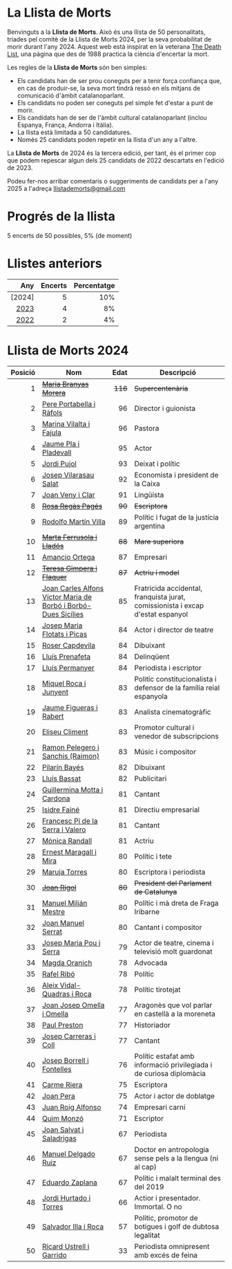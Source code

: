 # La Llista de Morts

Benvinguts a la **Llista de Morts**. Això és una llista de 50 personalitats, triades pel comitè de la Llista de Morts 2024, per la seva probabilitat de morir durant l'any 2024. Aquest web està inspirat en la veterana [The Death List](https://deathlist.net/), una pàgina que des de 1988 practica la ciència d'encertar la mort.

Les regles de la **Llista de Morts** són ben simples:
- Els candidats han de ser prou coneguts per a tenir força confiança que, en cas de produir-se, la seva mort tindrà ressò en els mitjans de comunicació d'àmbit catalanoparlant.
- Els candidats no poden ser coneguts pel simple fet d'estar a punt de morir.
- Els candidats han de ser de l'àmbit cultural catalanoparlant (inclou Espanya, França, Andorra i Itàlia).
- La llista està limitada a 50 candidatures.
- Només 25 candidats poden repetir en la llista d'un any a l'altre.

La **Llista de Morts** de 2024 és la tercera edició, per tant, és el primer cop que podem repescar algun dels 25 candidats de 2022 descartats en l'edició de 2023.

Podeu fer-nos arribar comentaris o suggeriments de candidats per a l'any 2025 a l'adreça llistademorts@gmail.com

# Progrés de la llista

5 encerts de 50 possibles, 5% (de moment)

# Llistes anteriors

| Any | Encerts | Percentatge |
| --: |--------:|------------:|
| [2024] |       5 |          10% |
| [2023](./2023) |       4 |          8% |
| [2022](./2022) |       2 |          4% |


# Llista de Morts 2024


| Posició | Nom |    Edat | Descripció |
| ------: |-----|--------:|----------- |
| 1 | ~~[Maria Branyas Morera](https://ca.wikipedia.org/wiki/Maria_Branyas_Morera)~~| ~~116~~ | ~~Supercentenària~~ |
| 2 | [Pere Portabella i Ràfols](https://ca.wikipedia.org/wiki/Pere_Portabella_i_R%C3%A0fols)| 96 | Director i guionista |
| 3 | [Marina Vilalta i Fajula](https://ca.wikipedia.org/wiki/Marina_Vilalta_i_Fajula)| 96 | Pastora |
| 4 | [Jaume Pla i Pladevall](https://ca.wikipedia.org/wiki/Jaume_Pla_i_Pladevall)| 95 | Actor |
| 5 | [Jordi Pujol](https://ca.wikipedia.org/wiki/Jordi_Pujol_i_Soley)| 93 | Deixat i polític |
| 6 | [Josep Vilarasau Salat](https://ca.wikipedia.org/wiki/Josep_Vilarasau_Salat)| 92 | Economista i president de la Caixa |
| 7 | [Joan Veny i Clar](https://ca.wikipedia.org/wiki/Joan_Veny_i_Clar)| 91 | Lingüísta |
| 8 | ~~[Rosa Regàs Pagés](https://ca.wikipedia.org/wiki/Rosa_Reg%C3%A0s_i_Pag%C3%A8s)~~| ~~90~~ | ~~Escriptora~~ |
| 9 | [Rodolfo Martín Villa](https://ca.wikipedia.org/wiki/Rodolfo_Mart%C3%ADn_Villa)| 89 | Polític i fugat de la justícia argentina |
| 10 | ~~[Marta Ferrusola i Lladós](https://ca.wikipedia.org/wiki/Marta_Ferrusola_i_Llad%C3%B3s)~~| ~~88~~ | ~~Mare superiora~~ |
| 11 | [Amancio Ortega](https://ca.wikipedia.org/wiki/Amancio_Ortega_Gaona)| 87 | Empresari |
| 12 | ~~[Teresa Gimpera i Flaquer](https://ca.wikipedia.org/wiki/Teresa_Gimpera_i_Flaquer)~~| ~~87~~ | ~~Actriu i model~~ |
| 13 | [Joan Carles Alfons Víctor Maria de Borbó i Borbó-Dues Sicílies](https://ca.wikipedia.org/wiki/Joan_Carles_I_d%27Espanya)| 85 | Fratricida accidental, franquista jurat, comissionista i excap d'estat espanyol |
| 14 | [Josep Maria Flotats i Picas](https://ca.wikipedia.org/wiki/Josep_Maria_Flotats_i_Picas)| 84 | Actor i director de teatre |
| 15 | [Roser Capdevila](https://ca.wikipedia.org/wiki/Roser_Capdevila_i_Valls)| 84 | Dibuixant |
| 16 | [Lluís Prenafeta](https://ca.wikipedia.org/wiki/Llu%C3%ADs_Prenafeta_i_Garrusta)| 84 | Delinqüent |
| 17 | [Lluís Permanyer](https://ca.wikipedia.org/wiki/Rosa_Reg%C3%A0s_i_Pag%C3%A8s)| 84 | Periodista i escriptor |
| 18 | [Miquel Roca i Junyent](https://ca.wikipedia.org/wiki/Miquel_Roca_i_Junyent)| 83 | Politic constitucionalista i defensor de la família reial espanyola |
| 19 | [Jaume Figueras i Rabert](https://ca.wikipedia.org/wiki/Jaume_Figueras_i_Rabert)| 83 | Analista cinematogràfic |
| 20 | [Eliseu Climent](https://ca.wikipedia.org/wiki/Eliseu_Climent_i_Corber%C3%A0)| 83 | Promotor cultural i venedor de subscripcions |
| 21 | [Ramon Pelegero i Sanchis (Raimon)](https://ca.wikipedia.org/wiki/Raimon)| 83 | Músic i compositor |
| 22 | [Pilarín Bayés](https://ca.wikipedia.org/wiki/Pilar_Bay%C3%A9s_i_de_Luna)| 82 | Dibuixant |
| 23 | [Lluís Bassat](https://ca.wikipedia.org/wiki/Llu%C3%ADs_Bassat_i_Coen)| 82 | Publicitari |
| 24 | [Guillermina Motta i Cardona](https://ca.wikipedia.org/wiki/Guillermina_Motta_i_Cardona)| 81 | Cantant |
| 25 | [Isidre Fainé](https://ca.wikipedia.org/wiki/Isidre_Fain%C3%A9_i_Casas)| 81 | Directiu empresarial |
| 26 | [Francesc Pi de la Serra i Valero](https://ca.wikipedia.org/wiki/Francesc_Pi_de_la_Serra_i_Valero)| 81 | Cantant |
| 27 | [Mònica Randall](https://ca.wikipedia.org/wiki/M%C3%B2nica_Randall)| 81 | Actriu |
| 28 | [Ernest Maragall i Mira](https://ca.wikipedia.org/wiki/Ernest_Maragall_i_Mira)| 80 | Polític i tete |
| 29 | [Maruja Torres](https://ca.wikipedia.org/wiki/Maruja_Torres)| 80 | Escriptora i periodista |
| 30 | ~~[Joan Rigol](https://ca.wikipedia.org/wiki/Joan_Rigol_i_Roig)~~| ~~80~~ |~~President del Parlament de Catalunya~~ |
| 31 | [Manuel Milián Mestre](https://ca.wikipedia.org/wiki/Manuel_Mili%C3%A1n_Mestre)| 80 | Polític i mà dreta de Fraga Iribarne |
| 32 | [Joan Manuel Serrat](https://ca.wikipedia.org/wiki/Joan_Manuel_Serrat_i_Teresa)| 80 | Cantant i compositor |
| 33 | [Josep Maria Pou i Serra](https://ca.wikipedia.org/wiki/Josep_Maria_Pou_i_Serra)| 79 | Actor de teatre, cinema i televisió molt guardonat |
| 34 | [Magda Oranich](https://ca.wikipedia.org/wiki/Magda_Oranich_i_Solagran)| 78 | Advocada |
| 35 | [Rafel Ribó](https://ca.wikipedia.org/wiki/Rafael_Rib%C3%B3_i_Mass%C3%B3)| 78 | Polític |
| 36 | [Aleix Vidal-Quadras i Roca](https://ca.wikipedia.org/wiki/Aleix_Vidal-Quadras_i_Roca)| 78 | Polític tirotejat |
| 37 | [Joan Josep Omella i Omella](https://ca.wikipedia.org/wiki/Joan_Josep_Omella_i_Omella)| 77 | Aragonès que vol parlar en castellà a la moreneta |
| 38 | [Paul Preston](https://ca.wikipedia.org/wiki/Paul_Preston)| 77 | Historiador |
| 39 | [Josep Carreras i Coll](https://ca.wikipedia.org/wiki/Josep_Carreras_i_Coll)| 77 | Cantant |
| 40 | [Josep Borrell i Fontelles](https://ca.wikipedia.org/wiki/Josep_Borrell_i_Fontelles)| 76 | Polític estafat amb informació privilegiada i de curiosa diplomàcia |
| 41 | [Carme Riera](https://ca.wikipedia.org/wiki/Carme_Riera_i_Guilera)| 75 | Escriptora |
| 42 | [Joan Pera](https://ca.wikipedia.org/wiki/Joan_Pera)| 75 | Actor i actor de doblatge |
| 43 | [Juan Roig Alfonso](https://ca.wikipedia.org/wiki/Juan_Roig_Alfonso)| 74 | Empresari carni |
| 44 | [Quim Monzó](https://ca.wikipedia.org/wiki/Quim_Monz%C3%B3)| 71 | Escriptor |
| 45 | [Joan Salvat i Saladrigas](https://ca.wikipedia.org/wiki/Joan_Salvat_i_Saladrigas)| 67 | Periodista |
| 46 | [Manuel Delgado Ruiz](https://ca.wikipedia.org/wiki/Manuel_Delgado_Ruiz)| 67 | Doctor en antropologia sense pels a la llengua (ni al cap) |
| 47 | [Eduardo Zaplana](https://ca.wikipedia.org/wiki/Eduardo_Zaplana_Hern%C3%A1ndez-Soro)| 67 | Polític i malalt terminal des del 2019 |
| 48 | [Jordi Hurtado i Torres](https://ca.wikipedia.org/wiki/Jordi_Hurtado_i_Torres)| 66 | Actior i presentador. Immortal. O no |
| 49 | [Salvador Illa i Roca](https://ca.wikipedia.org/wiki/Salvador_Illa_i_Roca)| 57 | Polític, promotor de botigues i golf de dubtosa legalitat |
| 50 | [Ricard Ustrell i Garrido](https://ca.wikipedia.org/wiki/Ricard_Ustrell_i_Garrido)| 33 | Periodista omnipresent amb excés de feina |
